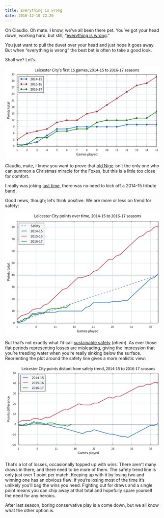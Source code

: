 ```yaml
---
title: Everything is wrong
date: 2016-12-10 22:20
---
```


Oh Claudio. Oh mate. I know, we’ve all been there pet. You’ve got your head down, working hard, but still, “[everything is wrong][cr].”

[cr]: http://www.bbc.co.uk/sport/football/38197572

You just want to pull the duvet over your head and just hope it goes away. But when “everything is wrong” the best bet is often to take a good look.

Shall we? Let’s.

<p class="full-width">
    <a href="/images/2016-17_lcfc-first_15_games.svg">
        <img alt="A chart showing Leicester City’s points in the first 15 games, 2014-15 to 2016-17 seasons"
             src="/images/2016-17_lcfc-first_15_games.svg"
             class="no-border">
    </a>
</p>

Claudio, mate, I know you want to prove that [old Nige][np] isn’t the only one who can summon a Christmas miracle for the Foxes, but this is a little too close for comfort.

[np]: https://en.wikipedia.org/wiki/Nigel_Pearson

I really was joking [last time][lcfc-2016-5], there was no need to kick off a 2014-15 tribute band.

[lcfc-2016-5]: /2016/09/leicesters-start-to-the-season/

Good news, though; let’s think positive. We are more or less on trend for safety:

<p class="full-width">
    <a href="/images/2016-12-10_lcfc-points_over_time.svg">
        <img alt="A chart showing Leicester City’s points over time in the 2014-15 to 2016-17 seasons as of 2016-12-10"
             src="/images/2016-12-10_lcfc-points_over_time.svg"
             class="no-border">
    </a>
</p>

But that’s not exactly what I’d call [sustainable safety][] (*ahem*). As ever those flat periods representing losses are misleading, giving the impression that you’re treading water when you’re really sinking below the surface. Reorienting the plot around the safety line gives a more realistic view:

[sustainable safety]: https://bicycledutch.wordpress.com/2012/01/02/sustainable-safety/

<p class="full-width">
    <a href="/images/2016-12-10_lcfc-points_adrift.svg">
        <img alt="A chart showing Leicester City’s distance from the safety trend, 2014-15 to 2016-17 seasons as of 2016-12-10"
             src="/images/2016-12-10_lcfc-points_adrift.svg"
             class="no-border">
    </a>
</p>

That’s a lot of losses, occasionally topped up with wins. There aren't many draws in there, and there need to be more of them. The safety trend line is only just over 1 point per match. Keeping up with it by losing two and winning one has an obvious flaw: if you’re losing most of the time it’s unlikely you’ll bag the wins you need. Fighting out for draws and a single point means you can chip away at that total and hopefully spare yourself the need for any heroics.

After last season, boring conservative play is a come down, but we all know what the other option is.
